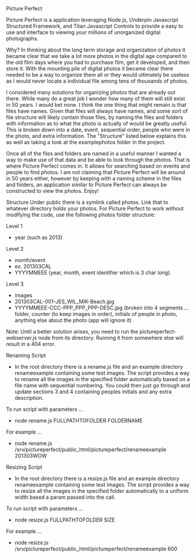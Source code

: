 Picture Perfect

Picture Perfect is a application leveraging Node.js, Underpin Javascript Structured Framework, and Titan Javascript Controls to provide a easy to use and interface to viewing your millions of unorganized digital photographs. 

Why?
In thinking about the long term storage and organization of photos it became clear that we take a lot more photos in the digital age compared to the old film days where you had to purchase film, get it developed, and then store it.  With the mounting pile of digital photos it became clear there needed to be a way to organize them all or they would ultimately be useless as I would never locate a individual file among tens of thousands of photos.  

I considered many solutions for organizing photos that are already out there.  While many do a great job I wonder how many of them will still exist in 50 years.  I would bet none.  I think the one thing that might remain is that files have names.  Given that files will always have names, and some sort of file structure will likely contain those files, by naming the files and folders with information as to what the photo is actually of would be greatly useful.  This is broken down into a date, event, sequential order, people who were in the photo, and extra information.  The "Structure" listed below explains this as well as taking a look at the examplephotos folder in the project.

Once all of the files and folders are named in a useful manner I wanted a way to make use of that data and be able to look through the photos.  That is where Picture Perfect comes in.  It allows for searching based on events and people to find photos.  I am not claiming that Picture Perfect will be around in 50 years either, however by keeping with a naming scheme in the files and folders, an application similar to Picture Perfect can always be constructed to view the photos.  Enjoy!

Structure
Under public there is a symlink called photos.  Link that to whatever directory holds your photos.  For Picture Perfect to work without modifying the code, use the following photos folder structure:

Level 1
- year (such as 2013)

Level 2
- month/event
- ex. 201303CAL
- YYYYMMEEE (year, month, event identifier which is 3 char long)

Level 3
- images
- 201303CAL-001-JES_WIL_MIK-Beach.jpg
- YYYYMMEEE-CCC-PPP_PPP_PPP-DESC.jpg (broken into 4 segments ... folder, counter (to keep images in order), initials of people in photo, anything else about the photo (app will ignore it)

Note:
Until a better solution arises, you need to run the pictureperfect-webserver.js node from its directory.  Running it from somewhere else will result in a 404 error.

Renaming Script
- In the root directory there is a rename.js file and an example directory renameexample containing some test images.  The script provides a way to rename all the images in the specified folder automatically based on a file name with sequential numbering.  You could then just go through and update sections 3 and 4 containing peoples initials and any extra description.

To run script with parameters ...
- node rename.js FULLPATHTOFOLDER FOLDERNAME

For example ...
- node rename.js /srv/pictureperfect/public_html/pictureperfect/renameexample 201303WOW

Resizing Script
- In the root directory there is a resize.js file and an example directory renameexample containing some test images.  The script provides a way to resize all the images in the specified folder automatically to a uniform width based a param passed into the call.

To run script with parameters ...
- node resize.js FULLPATHTOFOLDER SIZE

For example ...
- node resize.js /srv/pictureperfect/public_html/pictureperfect/renameexample 600
